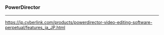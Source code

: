 ### PowerDirector
---
https://jp.cyberlink.com/products/powerdirector-video-editing-software-perpetual/features_ja_JP.html

```
```

```
```

```
```


